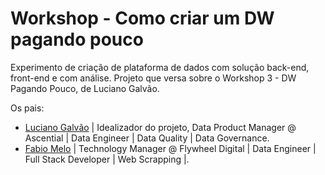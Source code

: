 # Workshop - Como criar um DW pagando pouco

Experimento de criação de plataforma de dados com solução back-end, front-end e com análise. Projeto que versa sobre o Workshop 3 - DW Pagando Pouco, de Luciano Galvão.

Os pais:
- [Luciano Galvão](https://www.linkedin.com/in/lucianovasconcelosf/) | Idealizador do projeto, Data Product Manager @ Ascential | Data Engineer | Data Quality | Data Governance.
- [Fabio Melo](https://www.linkedin.com/in/fabiocmelo/) | Technology Manager @ Flywheel Digital | Data Engineer | Full Stack Developer | Web Scrapping |.